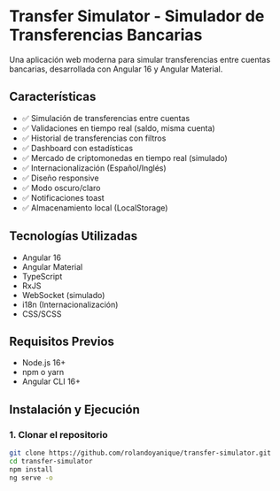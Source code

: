 # Transfer Simulator - Simulador de Transferencias Bancarias

Una aplicación web moderna para simular transferencias entre cuentas bancarias, desarrollada con Angular 16 y Angular Material.

## Características

- ✅ Simulación de transferencias entre cuentas
- ✅ Validaciones en tiempo real (saldo, misma cuenta)
- ✅ Historial de transferencias con filtros
- ✅ Dashboard con estadísticas
- ✅ Mercado de criptomonedas en tiempo real (simulado)
- ✅ Internacionalización (Español/Inglés)
- ✅ Diseño responsive
- ✅ Modo oscuro/claro
- ✅ Notificaciones toast
- ✅ Almacenamiento local (LocalStorage)

## Tecnologías Utilizadas

- Angular 16
- Angular Material
- TypeScript
- RxJS
- WebSocket (simulado)
- i18n (Internacionalización)
- CSS/SCSS

## Requisitos Previos

- Node.js 16+ 
- npm o yarn
- Angular CLI 16+

## Instalación y Ejecución

### 1. Clonar el repositorio

```bash
git clone https://github.com/rolandoyanique/transfer-simulator.git
cd transfer-simulator
npm install
ng serve -o